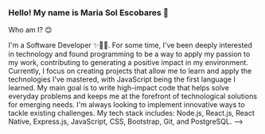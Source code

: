 ### Hello! My name is Maria Sol Escobares 🙌

Who am I? 😊

I'm a Software Developer ✨🙋‍♀️. For some time, I've been deeply interested in technology and found programming to be a way to apply my passion to my work, contributing to generating a positive impact in my environment. Currently, I focus on creating projects that allow me to learn and apply the technologies I've mastered, with JavaScript being the first language I learned. My main goal is to write high-impact code that helps solve everyday problems and keeps me at the forefront of technological solutions for emerging needs. I'm always looking to implement innovative ways to tackle existing challenges. My tech stack includes: Node.js, React.js, React Native, Express.js, JavaScript, CSS, Bootstrap, Git, and PostgreSQL.
-->
